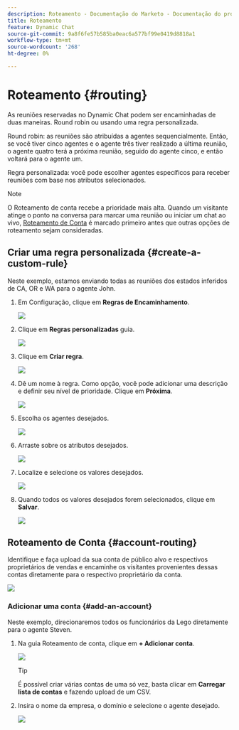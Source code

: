 ```yaml
---
description: Roteamento - Documentação do Marketo - Documentação do produto
title: Roteamento
feature: Dynamic Chat
source-git-commit: 9a8f6fe57b585ba0eac6a577bf99e0419d8818a1
workflow-type: tm+mt
source-wordcount: '268'
ht-degree: 0%

---
```


# Roteamento {#routing}

As reuniões reservadas no Dynamic Chat podem ser encaminhadas de duas maneiras. Round robin ou usando uma regra personalizada.

Round robin: as reuniões são atribuídas a agentes sequencialmente. Então, se você tiver cinco agentes e o agente três tiver realizado a última reunião, o agente quatro terá a próxima reunião, seguido do agente cinco, e então voltará para o agente um.

Regra personalizada: você pode escolher agentes específicos para receber reuniões com base nos atributos selecionados.

>[!NOTE]
>
>O Roteamento de conta recebe a prioridade mais alta. Quando um visitante atinge o ponto na conversa para marcar uma reunião ou iniciar um chat ao vivo, [Roteamento de Conta](#account-routing) é marcado primeiro antes que outras opções de roteamento sejam consideradas.

## Criar uma regra personalizada {#create-a-custom-rule}

Neste exemplo, estamos enviando todas as reuniões dos estados inferidos de CA, OR e WA para o agente John.

1. Em Configuração, clique em **Regras de Encaminhamento**.

   ![](assets/routing-1.png)

1. Clique em **Regras personalizadas** guia.

   ![](assets/routing-2.png)

1. Clique em **Criar regra**.

   ![](assets/routing-3.png)

1. Dê um nome à regra. Como opção, você pode adicionar uma descrição e definir seu nível de prioridade. Clique em **Próxima**.

   ![](assets/routing-4.png)

1. Escolha os agentes desejados.

   ![](assets/routing-5.png)

1. Arraste sobre os atributos desejados.

   ![](assets/routing-6.png)

1. Localize e selecione os valores desejados.

   ![](assets/routing-7.png)

1. Quando todos os valores desejados forem selecionados, clique em **Salvar**.

   ![](assets/routing-8.png)

## Roteamento de Conta {#account-routing}

Identifique e faça upload da sua conta de público alvo e respectivos proprietários de vendas e encaminhe os visitantes provenientes dessas contas diretamente para o respectivo proprietário da conta.

![](assets/routing-9.png)

### Adicionar uma conta {#add-an-account}

Neste exemplo, direcionaremos todos os funcionários da Lego diretamente para o agente Steven.

1. Na guia Roteamento de conta, clique em **+ Adicionar conta**.

   ![](assets/routing-10.png)

   >[!TIP]
   >
   >É possível criar várias contas de uma só vez, basta clicar em **Carregar lista de contas** e fazendo upload de um CSV.

1. Insira o nome da empresa, o domínio e selecione o agente desejado.

   ![](assets/routing-11.png)
